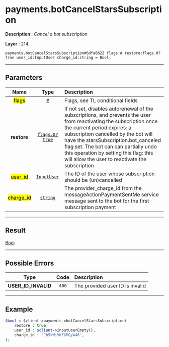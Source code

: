 # payments.botCancelStarsSubscription

**Description** : *Cancel a bot subscription*

**Layer** : 214

```tl
payments.botCancelStarsSubscription#6dfa0622 flags:# restore:flags.0?true user_id:InputUser charge_id:string = Bool;
```

---

## Parameters

| Name | Type | Description |
| :---: | :---: | :--- |
| <mark>flags</mark> | [`#`](type/#) | Flags, see TL conditional fields |
| **restore** | [`flags.0?true`](type/true) | If not set, disables autorenewal of the subscriptions, and prevents the user from reactivating the subscription once the current period expires: a subscription cancelled by the bot will have the starsSubscription.bot_canceled flag set.  The bot can can partially undo this operation by setting this flag: this will allow the user to reactivate the subscription |
| <mark>user_id</mark> | [`InputUser`](type/InputUser) | The ID of the user whose subscription should be (un)cancelled |
| <mark>charge_id</mark> | [`string`](type/string) | The provider_charge_id from the messageActionPaymentSentMe service message sent to the bot for the first subscription payment |

---

## Result

[Bool](type/Bool)

---

## Possible Errors

| Type | Code | Description |
| :---: | :---: | :--- |
| **USER_ID_INVALID** | `400` | The provided user ID is invalid |

---

## Example

```php
$bool = $client->payments->botCancelStarsSubscription(
	restore : true,
	user_id : $client->inputUserEmpty(),
	charge_id : 'Jh5kWiVKFGMQyA46',
);
```